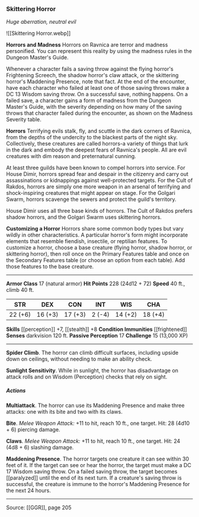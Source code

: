 ### Skittering Horror
_Huge aberration, neutral evil_

![[Skittering Horror.webp]]

**Horrors and Madness** Horrors on Ravnica are terror and madness personified. You can represent this reality by using the madness rules in the Dungeon Master's Guide.

Whenever a character fails a saving throw against the flying horror's Frightening Screech, the shadow horror's claw attack, or the skittering horror's Maddening Presence, note that fact. At the end of the encounter, have each character who failed at least one of those saving throws make a DC 13 Wisdom saving throw. On a successful save, nothing happens. On a failed save, a character gains a form of madness from the Dungeon Master's Guide, with the severity depending on how many of the saving throws that character failed during the encounter, as shown on the Madness Severity table.





**Horrors** Terrifying evils stalk, fly, and scuttle in the dark corners of Ravnica, from the depths of the undercity to the blackest parts of the night sky. Collectively, these creatures are called horrors-a variety of things that lurk in the dark and embody the deepest fears of Ravnica's people. All are evil creatures with dim reason and preternatural cunning.

At least three guilds have been known to compel horrors into service. For House Dimir, horrors spread fear and despair in the citizenry and carry out assassinations or kidnappings against well-protected targets. For the Cult of Rakdos, horrors are simply one more weapon in an arsenal of terrifying and shock-inspiring creatures that might appear on stage. For the Golgari Swarm, horrors scavenge the sewers and protect the guild's territory.

House Dimir uses all three base kinds of horrors. The Cult of Rakdos prefers shadow horrors, and the Golgari Swarm uses skittering horrors.


**Customizing a Horror** Horrors share some common body types but vary wildly in other characteristics. A particular horror's form might incorporate elements that resemble fiendish, insectile, or reptilian features. To customize a horror, choose a base creature (flying horror, shadow horror, or skittering horror), then roll once on the Primary Features table and once on the Secondary Features table (or choose an option from each table). Add those features to the base creature.










---

**Armor Class** 17 (natural armor)
**Hit Points** 228 (24d12 + 72)
**Speed** 40 ft., climb 40 ft.

| STR     | DEX     | CON     | INT     | WIS     | CHA     |
|---------|---------|---------|---------|---------|---------|
| 22 (+6) | 16 (+3) | 17 (+3) | 2 (-4) | 14 (+2) | 18 (+4) |

**Skills** [[perception]] +7, [[stealth]] +8
**Condition Immunities** [[frightened]]
**Senses** darkvision 120 ft.
**Passive Perception** 17
**Challenge** 15 (13,000 XP)

---

**Spider Climb**. The horror can climb difficult surfaces, including upside down on ceilings, without needing to make an ability check.

**Sunlight Sensitivity**. While in sunlight, the horror has disadvantage on attack rolls and on Wisdom (Perception) checks that rely on sight.

##### Actions
**Multiattack**. The horror can use its Maddening Presence and make three attacks: one with its bite and two with its claws.

**Bite**. _Melee Weapon Attack:_ +11 to hit, reach 10 ft., one target. Hit: 28 (4d10 + 6) piercing damage.

**Claws**. _Melee Weapon Attack:_ +11 to hit, reach 10 ft., one target. Hit: 24 (4d8 + 6) slashing damage.

**Maddening Presence**. The horror targets one creature it can see within 30 feet of it. If the target can see or hear the horror, the target must make a DC 17 Wisdom saving throw. On a failed saving throw, the target becomes [[paralyzed]] until the end of its next turn. If a creature's saving throw is successful, the creature is immune to the horror's Maddening Presence for the next 24 hours.


---

Source: [[GGR]], page 205